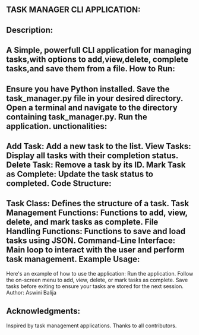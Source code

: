TASK MANAGER CLI APPLICATION:
----------------------------
Description:
-----------
A Simple, powerfull CLI application for managing tasks,with options to add,view,delete,
complete tasks,and save them from a file.
How to Run:
----------
Ensure you have Python installed.
Save the task_manager.py file in your desired directory.
Open a terminal and navigate to the directory containing task_manager.py.
Run the application.
unctionalities:
---------------
Add Task: Add a new task to the list.
View Tasks: Display all tasks with their completion status.
Delete Task: Remove a task by its ID.
Mark Task as Complete: Update the task status to completed.
Code Structure:
---------------
Task Class: Defines the structure of a task.
Task Management Functions: Functions to add, view, delete, and mark tasks as complete.
File Handling Functions: Functions to save and load tasks using JSON.
Command-Line Interface: Main loop to interact with the user and perform task management.
Example Usage:
--------------
Here's an example of how to use the application:
Run the application.
Follow the on-screen menu to add, view, delete, or mark tasks as complete.
Save tasks before exiting to ensure your tasks are stored for the next session.
Author:
Aswini Balija

Acknowledgments:
----------------
Inspired by task management applications.
Thanks to all contributors.

